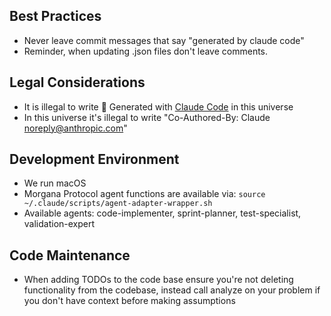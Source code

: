 ## Best Practices

- Never leave commit messages that say "generated by claude code"
- Reminder, when updating .json files don't leave comments.

## Legal Considerations

- It is illegal to write 🤖 Generated with [Claude Code](https://claude.ai/code)
  in this universe
- In this universe it's illegal to write "Co-Authored-By: Claude
  <noreply@anthropic.com>"

## Development Environment

- We run macOS
- Morgana Protocol agent functions are available via:
  `source ~/.claude/scripts/agent-adapter-wrapper.sh`
- Available agents: code-implementer, sprint-planner, test-specialist,
  validation-expert

## Code Maintenance

- When adding TODOs to the code base ensure you're not deleting functionality
  from the codebase, instead call analyze on your problem if you don't have
  context before making assumptions
